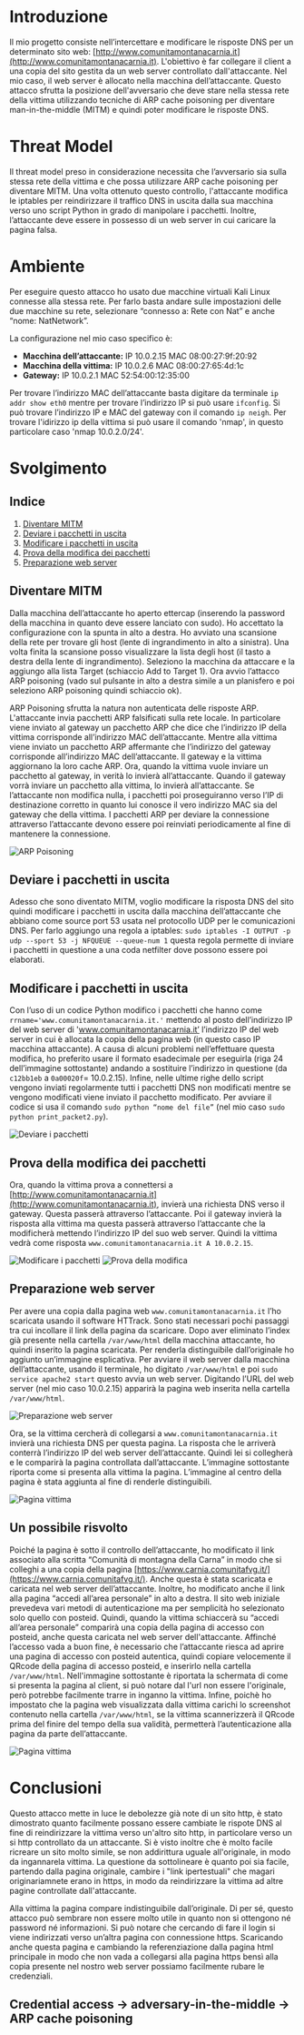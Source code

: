 # Introduzione

Il mio progetto consiste nell’intercettare e modificare le risposte DNS per un determinato sito web: [http://www.comunitamontanacarnia.it](http://www.comunitamontanacarnia.it). L'obiettivo è far collegare il client a una copia del sito gestita da un web server controllato dall'attaccante. Nel mio caso, il web server è allocato nella macchina dell’attaccante. Questo attacco sfrutta la posizione dell'avversario che deve stare nella stessa rete della vittima utilizzando tecniche di ARP cache poisoning per diventare man-in-the-middle (MITM) e quindi poter modificare le risposte DNS.

# Threat Model

Il threat model preso in considerazione necessita che l’avversario sia sulla stessa rete della vittima e che possa utilizzare ARP cache poisoning per diventare MITM. Una volta ottenuto questo controllo, l'attaccante modifica le iptables per reindirizzare il traffico DNS in uscita dalla sua macchina verso uno script Python in grado di manipolare i pacchetti. Inoltre, l’attaccante deve essere in possesso di un web server in cui caricare la pagina falsa.

# Ambiente

Per eseguire questo attacco ho usato due macchine virtuali Kali Linux connesse alla stessa rete. Per farlo basta andare sulle impostazioni delle due macchine su rete, selezionare “connesso a: Rete con Nat” e anche “nome: NatNetwork”.

La configurazione nel mio caso specifico è:
- **Macchina dell’attaccante:** IP 10.0.2.15 MAC 08:00:27:9f:20:92
- **Macchina della vittima:** IP 10.0.2.6 MAC 08:00:27:65:4d:1c
- **Gateway:** IP 10.0.2.1 MAC 52:54:00:12:35:00

Per trovare l’indirizzo MAC dell’attaccante basta digitare da terminale `ip addr show eth0` mentre per trovare l’indirizzo IP si può usare `ifconfig`. Si può trovare l’indirizzo IP e MAC del gateway con il comando `ip neigh`. Per trovare l'idirizzo ip della vittima si può usare il comando 'nmap', in questo particolare caso 'nmap 10.0.2.0/24'. 

# Svolgimento

## Indice
1. [Diventare MITM](#diventare-mitm)
2. [Deviare i pacchetti in uscita](#deviare-i-pacchetti-in-uscita)
3. [Modificare i pacchetti in uscita](#modificare-i-pacchetti-in-uscita)
4. [Prova della modifica dei pacchetti](#prova-della-modifica-dei-pacchetti)
5. [Preparazione web server](#preparazione-web-server)

## Diventare MITM

Dalla macchina dell’attaccante ho aperto ettercap (inserendo la password della macchina in quanto deve essere lanciato con sudo). Ho accettato la configurazione con la spunta in alto a destra. Ho avviato una scansione della rete per trovare gli host (lente di ingrandimento in alto a sinistra). Una volta finita la scansione posso visualizzare la lista degli host (il tasto a destra della lente di ingrandimento). Seleziono la macchina da attaccare e la aggiungo alla lista Target (schiaccio Add to Target 1). Ora avvio l’attacco ARP poisoning (vado sul pulsante in alto a destra simile a un planisfero e poi seleziono ARP poisoning quindi schiaccio ok).

ARP Poisoning sfrutta la natura non autenticata delle risposte ARP. L'attaccante invia pacchetti ARP falsificati sulla rete locale. In particolare viene inviato al gateway un pacchetto ARP che dice che l’indirizzo IP della vittima corrisponde all’indirizzo MAC dell’attaccante. Mentre alla vittima viene inviato un pacchetto ARP affermante che l’indirizzo del gateway corrisponde all’indirizzo MAC dell’attaccante. Il gateway e la vittima aggiornano la loro cache ARP. Ora, quando la vittima vuole inviare un pacchetto al gateway, in verità lo invierà all’attaccante. Quando il gateway vorrà inviare un pacchetto alla vittima, lo invierà all’attaccante. Se l’attaccante non modifica nulla, i pacchetti poi proseguiranno verso l’IP di destinazione corretto in quanto lui conosce il vero indirizzo MAC sia del gateway che della vittima. I pacchetti ARP per deviare la connessione attraverso l’attaccante devono essere poi reinviati periodicamente al fine di mantenere la connessione.

![ARP Poisoning](images/image1.png)

## Deviare i pacchetti in uscita

Adesso che sono diventato MITM, voglio modificare la risposta DNS del sito quindi modificare i pacchetti in uscita dalla macchina dell’attaccante che abbiano come source port 53 usata nel protocollo UDP per le comunicazioni DNS. Per farlo aggiungo una regola a iptables: `sudo iptables -I OUTPUT -p udp --sport 53 -j NFQUEUE --queue-num 1` questa regola permette di inviare i pacchetti in questione a una coda netfilter dove possono essere poi elaborati.



## Modificare i pacchetti in uscita

Con l’uso di un codice Python modifico i pacchetti che hanno come `rrname='www.comunitamontanacarnia.it.'` mettendo al posto dell’indirizzo IP del web server di 'www.comunitamontanacarnia.it’ l’indirizzo IP del web server in cui è allocata la copia della pagina web (in questo caso IP macchina attaccante). A causa di alcuni problemi nell’effettuare questa modifica, ho preferito usare il formato esadecimale per eseguirla (riga 24 dell’immagine sottostante) andando a sostituire l’indirizzo in questione (da `c12bb1eb` a `0a00020f`= 10.0.2.15). Infine, nelle ultime righe dello script vengono inviati regolarmente tutti i pacchetti DNS non modificati mentre se vengono modificati viene inviato il pacchetto modificato. Per avviare il codice si usa il comando `sudo python “nome del file”` (nel mio caso `sudo python print_packet2.py`).

![Deviare i pacchetti](images/image2.png)


## Prova della modifica dei pacchetti

Ora, quando la vittima prova a connettersi a [http://www.comunitamontanacarnia.it](http://www.comunitamontanacarnia.it), invierà una richiesta DNS verso il gateway. Questa passerà attraverso l’attaccante. Poi il gateway invierà la risposta alla vittima ma questa passerà attraverso l’attaccante che la modificherà mettendo l’indirizzo IP del suo web server. Quindi la vittima vedrà come risposta `www.comunitamontanacarnia.it A 10.0.2.15`.

![Modificare i pacchetti](images/image3.png)
![Prova della modifica](images/image4.png)

## Preparazione web server

Per avere una copia dalla pagina web `www.comunitamontanacarnia.it` l’ho scaricata usando il software HTTrack. Sono stati necessari pochi passaggi tra cui incollare il link della pagina da scaricare. Dopo aver eliminato l’index già presente nella cartella `/var/www/html` della macchina attaccante, ho quindi inserito la pagina scaricata. Per renderla distinguibile dall’originale ho aggiunto un’immagine esplicativa. Per avviare il web server dalla macchina dell’attaccante, usando il terminale, ho digitato `/var/www/html` e poi `sudo service apache2 start` questo avvia un web server. Digitando l’URL del web server (nel mio caso 10.0.2.15) apparirà la pagina web inserita nella cartella `/var/www/html`.


![Preparazione web server](images/image5.png)

Ora, se la vittima cercherà di collegarsi a `www.comunitamontanacarnia.it` invierà una richiesta DNS per questa pagina. La risposta che le arriverà conterrà l’indirizzo IP del web server dell’attaccante. Quindi lei si collegherà e le comparirà la pagina controllata dall’attaccante. L’immagine sottostante riporta come si presenta alla vittima la pagina. L’immagine al centro della pagina è stata aggiunta al fine di renderle distinguibili.

![Pagina vittima](images/image6.png)

## Un possibile risvolto

Poiché la pagina è sotto il controllo dell’attaccante, ho modificato il link associato alla scritta “Comunità di montagna della Carna” in modo che si colleghi a una copia della pagina [https://www.carnia.comunitafvg.it/](https://www.carnia.comunitafvg.it/). Anche questa è stata scaricata e caricata nel web server dell’attaccante. Inoltre, ho modificato anche il link alla pagina “accedi all’area personale” in alto a destra. Il sito web iniziale prevedeva vari metodi di autenticazione ma per semplicità ho selezionato solo quello con posteid. Quindi, quando la vittima schiaccerà su “accedi all’area personale” comparirà una copia della pagina di accesso con posteid, anche questa caricata nel web server dell'attaccante. Affinché l’accesso vada a buon fine, è necessario che l’attaccante riesca ad aprire una pagina di accesso con posteid autentica, quindi copiare velocemente il QRcode della pagina di accesso posteid, e inserirlo nella cartella `/var/www/html`. Nell'immagine sottostante è riportata la schermata di come si presenta la pagina al client, si può notare dal l'url non essere l'originale, però potrebbe facilmente trarre in inganno la vittima. Infine, poichè ho impostato che la pagina web visualizzata dalla vittima carichi lo screenshot contenuto nella cartella `/var/www/html`, se la vittima scannerizzerà il QRcode prima del finire del tempo della sua validità, permetterà l’autenticazione alla pagina da parte dell’attaccante. 



![Pagina vittima](images/image6.png)



# Conclusioni

Questo attacco mette in luce le debolezze già note di un sito http, è stato dimostrato quanto facilmente possano essere cambiate le rispote DNS al fine di reindirizzare la vittima verso un'altro sito http, in particolare verso un si http controllato da un attaccante. Si è visto inoltre che è molto facile ricreare un sito molto simile, se non addirittura uguale all'originale, in modo da ingannarela vittima. La questione da sottolineare è quanto poi sia facile, partendo dalla pagina originale, cambire i "link ipertestuali" che magari originariamnete erano in https, in modo da reindirizzare la vittima ad altre pagine controllate dall'attaccante. 

Alla vittima la pagina compare indistinguibile dall’originale. Di per sé, questo attacco può sembrare non essere molto utile in quanto non si ottengono né password né informazioni. Si può notare che cercando di fare il login si viene indirizzati verso un’altra pagina con connessione https. Scaricando anche questa pagina e cambiando la referenziazione dalla pagina html principale in modo che non vada a collegarsi alla pagina https bensì alla copia presente nel nostro web server possiamo facilmente rubare le credenziali.

## Credential access -> adversary-in-the-middle -> ARP cache poisoning
